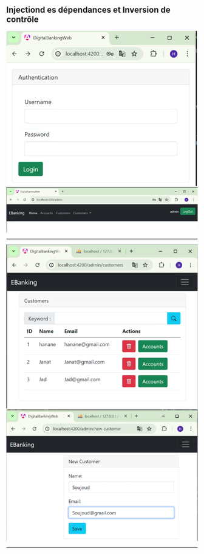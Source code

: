 <h2>Injectiond es dépendances et Inversion de contrôle</h2>
<img src="captures/1.PNG" alt="">
<img src="captures/2.PNG" alt="">
<hr/>
<img src="captures/3.PNG" alt="">
<img src="captures/4.PNG" alt="">
<hr/>